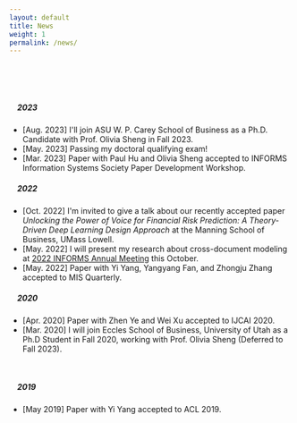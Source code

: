 ```yaml
---
layout: default
title: News
weight: 1
permalink: /news/
---
```


<br/>
<br/>
<br/>

##### &emsp;2023

* [Aug. 2023] I'll join ASU W. P. Carey School of Business as a Ph.D. Candidate with Prof. Olivia Sheng in Fall 2023.
* [May. 2023] Passing my doctoral qualifying exam!
* [Mar. 2023] Paper with Paul Hu and Olivia Sheng accepted to INFORMS Information Systems Society Paper Development Workshop.

##### &emsp;2022

* [Oct. 2022] I'm invited to give a talk about our recently accepted paper *Unlocking the Power of Voice for Financial Risk Prediction: A Theory-Driven Deep Learning Design Approach* at the Manning School of Business, UMass Lowell.
* [May. 2022] I will present my research about cross-document modeling at [2022 INFORMS Annual Meeting](https://meetings.informs.org/wordpress/indianapolis2022/) this October.
* [May. 2022] Paper with Yi Yang, Yangyang Fan, and Zhongju Zhang accepted to MIS Quarterly.

##### &emsp;2020

* [Apr. 2020] Paper with Zhen Ye and Wei Xu accepted to IJCAI 2020.
* [Mar. 2020] I will join Eccles School of Business, University of Utah as a Ph.D Student in Fall 2020, working with Prof. Olivia Sheng (Deferred to Fall 2023).

<br/>

##### &emsp;2019

* [May 2019] Paper with Yi Yang accepted to ACL 2019.

